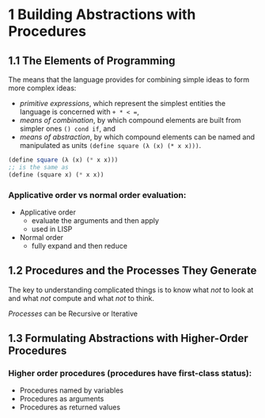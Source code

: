 # 1 Building Abstractions with Procedures

## 1.1 The Elements of Programming

The means that the language provides for combining simple ideas to form more
complex ideas:

* *primitive expressions*, which represent the simplest entities the language is
  concerned with `+ * < =`,
* *means of combination*, by which compound elements are built from simpler
  ones `() cond if`, and
* *means of abstraction*, by which compound elements can be named and
  manipulated as units `(define square (λ (x) (* x x)))`.

````` scheme
(define square (λ (x) (* x x)))
;; is the same as
(define (square x) (* x x))
`````

### Applicative order vs normal order evaluation:

* Applicative order
	* evaluate the arguments and then apply
	* used in LISP
* Normal order
	* fully expand and then reduce


## 1.2 Procedures and the Processes They Generate

The key to understanding complicated things is to know what _not_ to look at
and what _not_ compute and what _not_ to think.

*Processes* can be Recursive or Iterative


## 1.3 Formulating Abstractions with Higher-Order Procedures

### Higher order procedures (procedures have first-class status):

* Procedures named by variables
* Procedures as arguments
* Procedures as returned values
